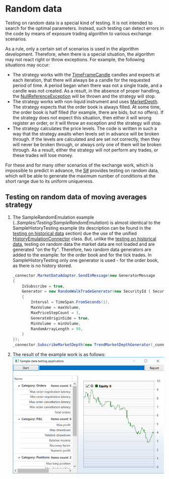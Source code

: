 # Random data

Testing on random data is a special kind of testing. It is not intended to search for the optimal parameters. Instead, such testing can detect errors in the code by means of exposure trading algorithm to various exchange scenarios. 

As a rule, only a certain set of scenarios is used in the algorithm development. Therefore, when there is a special situation, the algorithm may not react right or throw exceptions. For example, the following situations may occur: 

- The strategy works with the [TimeFrameCandle](xref:StockSharp.Algo.Candles.TimeFrameCandle) candles and expects at each iteration, that there will always be a candle for the requested period of time. A period began when there was not a single trade, and a candle was not created. As a result, in the absence of proper handling, the [NullReferenceException](xref:System.NullReferenceException) will be thrown and the strategy will stop. 
- The strategy works with non\-liquid instrument and uses [MarketDepth](xref:StockSharp.BusinessEntities.MarketDepth). The strategy expects that the order book is always filled. At some time, the order book is half filled (for example, there are bids, but no offers). If the strategy does not expect this situation, then either it will wrong register an order, or it will throw an exception and the strategy will stop. 
- The strategy calculates the price levels. The code is written in such a way that the strategy awaits when levels set in advance will be broken through. If the levels are calculated and are set not correctly, then they will never be broken through, or always only one of them will be broken through. As a result, either the strategy will not perform any trades, or these trades will lose money. 

For these and for many other scenarios of the exchange work, which is impossible to predict in advance, the [S\#](../../api.md) provides testing on random data, which will be able to generate the maximum number of conditions at the short range due to its uniform uniqueness. 

## Testing on random data of moving averages strategy

1. The SampleRandomEmulation example (*..Samples\/Testing\/SampleRandomEmulation*) is almost identical to the SampleHistoryTesting example (its description can be found in the [testing on historical data](historical_data.md) section) due the use of the unified [HistoryEmulationConnector](xref:StockSharp.Algo.Testing.HistoryEmulationConnector) class. But, unlike the [testing on historical data](historical_data.md), testing on random data the market data are not loaded and are generated "on the fly". Therefore, two random data generators are added to the example: for the order book and for the tick trades. In SampleHistoryTesting only one generator is used \- for the order book, as there is no history stored. 

   ```cs
   _connector.MarketDataAdapter.SendInMessage(new GeneratorMessage
   {
       IsSubscribe = true,
       Generator = new RandomWalkTradeGenerator(new SecurityId { SecurityCode = security.Code })
       {
           Interval = TimeSpan.FromSeconds(1),
           MaxVolume = maxVolume,
           MaxPriceStepCount = 3,	
           GenerateOriginSide = true,
           MinVolume = minVolume,
           RandomArrayLength = 99,
       }
   });
   _connector.SubscribeMarketDepth(new TrendMarketDepthGenerator(_connector.GetSecurityId(security)) { GenerateDepthOnEachTrade = false });
   ```
2. The result of the example work is as follows: ![sampleemulationtest](../../../images/sample_emulation_test.png)
